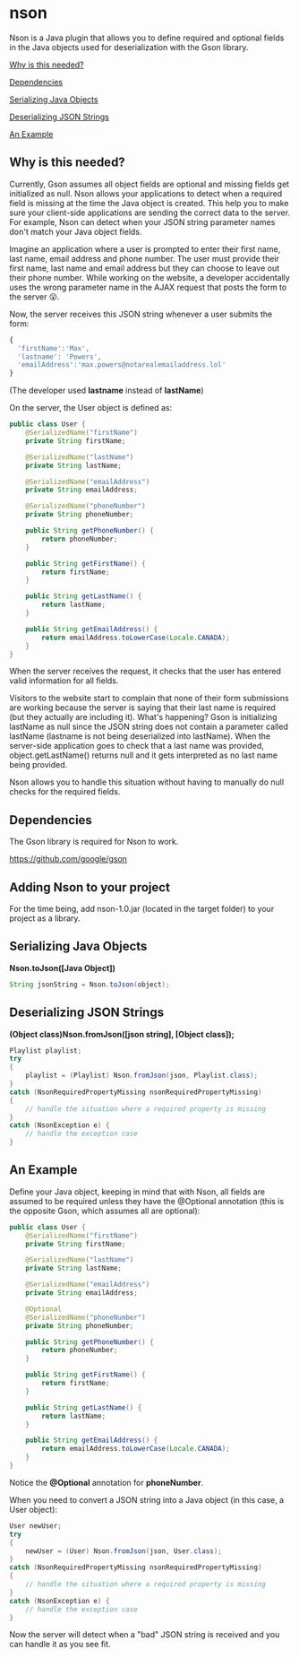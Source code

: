 # nson
Nson is a Java plugin that allows you to define required and optional fields in the Java objects used for deserialization with the Gson library.

[Why is this needed?](#why-is-this-needed)

[Dependencies](#dependencies)

[Serializing Java Objects](#serializing-java-objects)

[Deserializing JSON Strings](#deserializing-json-strings)

[An Example](#an-example)

## Why is this needed?
Currently, Gson assumes all object fields are optional and missing fields get initialized as null. Nson allows your applications to detect when a required field is missing at the time the Java object is created.  This help you to make sure your client-side applications are sending the correct data to the server. For example, Nson can detect when your JSON string parameter names don't match your Java object fields.

Imagine an application where a user is prompted to enter their first name, last name, email address and phone number. The user must provide their first name, last name and email address but they can choose to leave out their phone number. While working on the website, a developer accidentally uses the wrong parameter name in the AJAX request that posts the form to the server :open_mouth:. 

Now, the server receives this JSON string whenever a user submits the form:
```javascript
{
  'firstName':'Max',
  'lastname': 'Powers',
  'emailAddress':'max.powers@notarealemailaddress.lol'
}
```
(The developer used __lastname__ instead of __lastName__)

On the server, the User object is defined as:
```java
public class User {
    @SerializedName("firstName")
    private String firstName;

    @SerializedName("lastName")
    private String lastName;

    @SerializedName("emailAddress")
    private String emailAddress;

    @SerializedName("phoneNumber")
    private String phoneNumber;

    public String getPhoneNumber() {
        return phoneNumber;
    }

    public String getFirstName() {
        return firstName;
    }

    public String getLastName() {
        return lastName;
    }

    public String getEmailAddress() {
        return emailAddress.toLowerCase(Locale.CANADA);
    }
}
```
When the server receives the request, it checks that the user has entered valid information for all fields.

Visitors to the website start to complain that none of their form submissions are working because the server is saying that their last name is required (but they actually are including it).  What's happening?  Gson is initializing lastName as null since the JSON string does not contain a parameter called lastName (lastname is not being deserialized into lastName). When the server-side application goes to check that a last name was provided, object.getLastName() returns null and it gets interpreted as no last name being provided.

Nson allows you to handle this situation without having to manually do null checks for the required fields.


## Dependencies
The Gson library is required for Nson to work.

https://github.com/google/gson

## Adding Nson to your project
For the time being, add nson-1.0.jar (located in the target folder) to your project as a library.

## Serializing Java Objects
__Nson.toJson([Java Object])__
```java
String jsonString = Nson.toJson(object);
```

## Deserializing JSON Strings
__(Object class)Nson.fromJson([json string], [Object class]);__
```java
Playlist playlist;
try
{
    playlist = (Playlist) Nson.fromJson(json, Playlist.class);
}
catch (NsonRequiredPropertyMissing nsonRequiredPropertyMissing)
{
    // handle the situation where a required property is missing
}
catch (NsonException e) {
    // handle the exception case
}
```

## An Example
Define your Java object, keeping in mind that with Nson, all fields are assumed to be required unless they have the @Optional annotation (this is the opposite Gson, which assumes all are optional):
```java
public class User {
    @SerializedName("firstName")
    private String firstName;

    @SerializedName("lastName")
    private String lastName;

    @SerializedName("emailAddress")
    private String emailAddress;

    @Optional
    @SerializedName("phoneNumber")
    private String phoneNumber;

    public String getPhoneNumber() {
        return phoneNumber;
    }

    public String getFirstName() {
        return firstName;
    }

    public String getLastName() {
        return lastName;
    }

    public String getEmailAddress() {
        return emailAddress.toLowerCase(Locale.CANADA);
    }
}
```
Notice the __@Optional__ annotation for __phoneNumber__. 

When you need to convert a JSON string into a Java object (in this case, a User object):
```java
User newUser;
try
{
    newUser = (User) Nson.fromJson(json, User.class);
}
catch (NsonRequiredPropertyMissing nsonRequiredPropertyMissing)
{
    // handle the situation where a required property is missing
}
catch (NsonException e) {
    // handle the exception case
}
```

Now the server will detect when a "bad" JSON string is received and you can handle it as you see fit.


